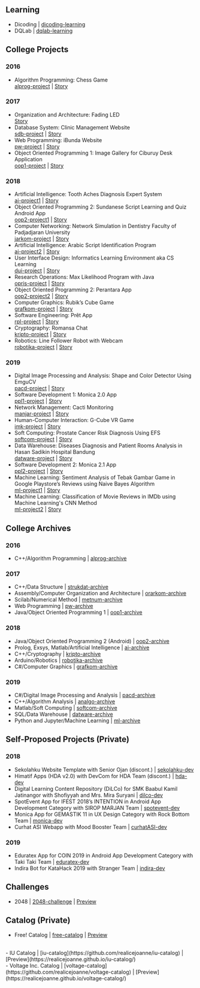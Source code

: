 ## Learning

- Dicoding | [dicoding-learning](https://github.com/realicejoanne/dicoding-learning) </br>
- DQLab | [dqlab-learning](https://github.com/realicejoanne/dqlab-learning)

## College Projects

### 2016
- Algorithm Programming: Chess Game </br>
[alprog-project](https://github.com/realicejoanne/alprog-project) | [Story](https://realicejoanne.gitbook.io/blog/2017/02/chess-c++-project)

### 2017
- Organization and Architecture: Fading LED </br>
[Story](https://realicejoanne.gitbook.io/blog/2017/04/fading-led-project) </br>
- Database System: Clinic Management Website </br>
[sdb-project](https://github.com/realicejoanne/sdb-project) | [Story](https://realicejoanne.gitbook.io/blog/2017/06/clinic-management-database-system-project) </br>
- Web Programming: iBunda Website </br>
[pw-project](https://github.com/realicejoanne/pw-project) | [Story](https://realicejoanne.gitbook.io/blog/2017/12/ibunda-web-programming-project) </br>
- Object Oriented Programming 1: Image Gallery for Ciburuy Desk Application </br>
[oop1-project](https://github.com/realicejoanne/oop1-project) | [Story](https://realicejoanne.gitbook.io/blog/2017/12/image-gallery-for-ciburuy-desk-application)

### 2018
- Artificial Intelligence: Tooth Aches Diagnosis Expert System </br>
[ai-project1](https://github.com/realicejoanne/ai-project1) | [Story](https://realicejoanne.gitbook.io/blog/2018/04/tooth-aches-diagnosis-expert-system) </br>
- Object Oriented Programming 2: Sundanese Script Learning and Quiz Android App </br>
[oop2-project1](https://github.com/realicejoanne/oop2-project1) | [Story](https://realicejoanne.gitbook.io/blog/2018/05/sundanese-script-learning-and-quiz-android-app) </br>
- Computer Networking: Network Simulation in Dentistry Faculty of Padjadjaran University </br>
[jarkom-project](https://github.com/realicejoanne/jarkom-project) | [Story](https://realicejoanne.gitbook.io/blog/2018/05/network-simulation-in-dentistry-faculty-of-padjadjaran-university) </br>
- Artificial Intelligence: Arabic Script Identification Program </br>
[ai-project2](https://github.com/realicejoanne/ai-project2) | [Story](https://realicejoanne.gitbook.io/blog/2018/05/arabic-script-identification-program-with-matlab) </br>
- User Interface Design: Informatics Learning Environment aka CS Learning </br>
[dui-project](https://github.com/realicejoanne/dui-project) | [Story](https://realicejoanne.gitbook.io/blog/2018/06/user-interface-design-project) </br>
- Research Operations: Max Likelihood Program with Java </br>
[opris-project](https://github.com/realicejoanne/opris-project) | [Story](https://realicejoanne.gitbook.io/blog/2018/06/max-likelihood-in-java) </br>
- Object Oriented Programming 2: Perantara App </br>
[oop2-project2](https://github.com/realicejoanne/oop2-project2) | [Story](https://realicejoanne.gitbook.io/blog/2018/07/an-android-app-about-breast-cancer-education) </br>
- Computer Graphics: Rubik’s Cube Game </br>
[grafkom-project](https://github.com/realicejoanne/grafkom-project) | [Story](https://realicejoanne.gitbook.io/blog/2018/11/rubiks-cube-using-c) </br>
- Software Engineering: Prêt App </br>
[rpl-project](https://github.com/realicejoanne/rpl-project) | [Story](https://realicejoanne.gitbook.io/blog/2018/12/not-for-farting-app) </br>
- Cryptography: Romansa Chat </br>
[kripto-project](https://github.com/realicejoanne/kripto-project) | [Story](https://realicejoanne.gitbook.io/blog/2018/12/romansa-chat) </br>
- Robotics: Line Follower Robot with Webcam </br>
[robotika-project](https://github.com/realicejoanne/robotika-project) | [Story](https://realicejoanne.gitbook.io/blog/2018/12/line-follower-robot-with-webcam)

### 2019
- Digital Image Processing and Analysis: Shape and Color Detector Using EmguCV </br>
[pacd-project](https://github.com/realicejoanne/pacd-project) | [Story](https://realicejoanne.gitbook.io/blog/2019/06/shape-and-color-detector-using-emgucv) </br>
- Software Development 1: Monica 2.0 App </br>
[ppl1-project](https://github.com/realicejoanne/ppl1-project) | [Story](https://realicejoanne.gitbook.io/blog/2019/06/monica-2.0) </br>
- Network Management: Cacti Monitoring </br>
[manjar-project](https://github.com/realicejoanne/manjar-project) | [Story](https://realicejoanne.gitbook.io/blog/2019/06/cacti-monitoring) </br>
- Human-Computer Interaction: G-Cube VR Game </br>
[imk-project](https://github.com/realicejoanne/imk-project) | [Story](https://realicejoanne.gitbook.io/blog/2019/06/g-cube) </br>
- Soft Computing: Prostate Cancer Risk Diagnosis Using EFS </br>
[softcom-project](https://github.com/realicejoanne/softcom-project) | [Story](https://realicejoanne.gitbook.io/blog/2019/06/prostate-cancer-risk-diagnosis-using-evolving-fuzzy-systems) </br>
- Data Warehouse: Diseases Diagnosis and Patient Rooms Analysis in Hasan Sadikin Hospital Bandung </br>
[datware-project](https://github.com/realicejoanne/datware-project) | [Story](https://realicejoanne.gitbook.io/blog/2019/06/diseases-diagnosis-and-patient-rooms-analysis-in-hasan-sadikin-hospital-bandung) </br>
- Software Development 2: Monica 2.1 App </br>
[ppl2-project](https://github.com/realicejoanne/ppl2-project) | [Story](https://realicejoanne.gitbook.io/blog/2019/12/monica-2.1) </br>
- Machine Learning: Sentiment Analysis of Tebak Gambar Game in Google Playstore’s Reviews using Naive Bayes Algorithm </br>
[ml-project1](https://github.com/realicejoanne/ml-project1) | [Story](https://realicejoanne.gitbook.io/blog/2019/12/sentiment-analysis-of-tebak-gambar-games-reviews) </br>
- Machine Learning: Classification of Movie Reviews in IMDb using Machine Learning's CNN Method </br>
[ml-project2](https://github.com/realicejoanne/ml-project2) | [Story](https://realicejoanne.gitbook.io/blog/2019/12/classification-of-movie-reviews-in-imdb)

## College Archives

### 2016
- C++/Algorithm Programming | [alprog-archive](https://github.com/realicejoanne/alprog-archive)

### 2017
- C++/Data Structure | [strukdat-archive](https://github.com/realicejoanne/strukdat-archive) </br>
- Assembly/Computer Organization and Architecture | [orarkom-archive](https://github.com/realicejoanne/orarkom-archive) </br>
- Scilab/Numerical Method | [metnum-archive](https://github.com/realicejoanne/metnum-archive) </br>
- Web Programming | [pw-archive](https://github.com/realicejoanne/pw-archive) </br>
- Java/Object Oriented Programming 1 | [oop1-archive](https://github.com/realicejoanne/oop1-archive)

### 2018
- Java/Object Oriented Programming 2 (Android) | [oop2-archive](https://github.com/realicejoanne/oop2-archive) </br>
- Prolog, Exsys, Matlab/Artificial Intelligence | [ai-archive](https://github.com/realicejoanne/ai-archive) </br>
- C++/Cryptography | [kripto-archive](https://github.com/realicejoanne/kripto-archive) </br>
- Arduino/Robotics | [robotika-archive](https://github.com/realicejoanne/robotika-archive) </br>
- C#/Computer Graphics | [grafkom-archive](https://github.com/realicejoanne/grafkom-archive)

### 2019
- C#/Digital Image Processing and Analysis | [pacd-archive](https://github.com/realicejoanne/pacd-archive) </br>
- C++/Algorithm Analysis | [analgo-archive](https://github.com/realicejoanne/analgo-archive) </br>
- Matlab/Soft Computing | [softcom-archive](https://github.com/realicejoanne/softcom-archive) </br>
- SQL/Data Warehouse | [datware-archive](https://github.com/realicejoanne/datware-archive) </br>
- Python and Jupyter/Machine Learning | [ml-archive](https://github.com/realicejoanne/ml-archive)

## Self-Proposed Projects (Private)

### 2018
- Sekolahku Website Template with Senior Ojan (discont.) | [sekolahku-dev](https://github.com/realicejoanne/sekolahku-dev) </br>
- Himatif Apps (HDA v2.0) with DevCom for HDA Team (discont.) | [hda-dev](https://github.com/realicejoanne/hda-dev) </br>
- Digital Learning Content Repository (DiLCo) for SMK Baabul Kamil Jatinangor with Shofiyyah and Mrs. Mira Suryani | [dilco-dev](https://github.com/realicejoanne/dilco-dev) </br>
- SpotEvent App for IFEST 2018’s INTENTION in Android App Development Category with SIROP MARJAN Team | [spotevent-dev](https://github.com/realicejoanne/spotevent-dev) </br>
- Monica App for GEMASTIK 11 in UX Design Category with Rock Bottom Team | [monica-dev](https://github.com/realicejoanne/monica-dev) </br>
- Curhat ASI Webapp with Mood Booster Team | [curhatASI-dev](https://github.com/realicejoanne/curhatASI-dev)

### 2019
- Eduratex App for COIN 2019 in Android App Development Category with Taki Taki Team | [eduratex-dev](https://github.com/realicejoanne/eduratex-dev) </br>
- Indira Bot for KataHack 2019 with Stranger Team | [indira-dev](https://github.com/realicejoanne/indira-dev)

## Challenges
- 2048 | [2048-challenge](https://github.com/realicejoanne/2048-challenge) | [Preview](https://realicejoanne.github.io/2048-challenge/)

## Catalog (Private)
- Free! Catalog | [free-catalog](https://github.com/realicejoanne/free-catalog) | [Preview](https://realicejoanne.github.io/free-catalog/)
</br>
- IU Catalog | [iu-catalog](https://github.com/realicejoanne/iu-catalog) | [Preview](https://realicejoanne.github.io/iu-catalog/)
</br>
- Voltage Inc. Catalog | [voltage-catalog](https://github.com/realicejoanne/voltage-catalog) | [Preview](https://realicejoanne.github.io/voltage-catalog/)
